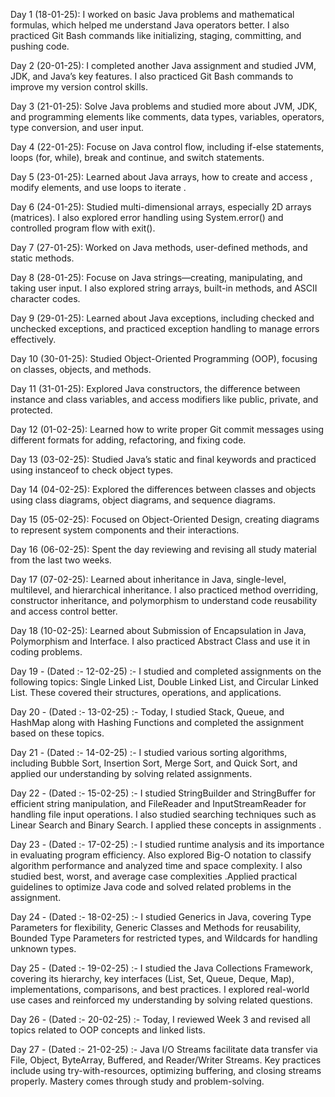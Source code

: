 Day 1 (18-01-25): I worked on basic Java problems and mathematical formulas, which helped me understand Java operators better. I also practiced Git Bash commands like initializing, staging, committing, and pushing code.

Day 2 (20-01-25): I completed another Java assignment and studied JVM, JDK, and Java’s key features. I also practiced Git Bash commands to improve my version control skills.

Day 3 (21-01-25): Solve Java problems and studied more about JVM, JDK, and programming elements like comments, data types, variables, operators, type conversion, and user input.

Day 4 (22-01-25): Focuse on Java control flow, including if-else statements, loops (for, while), break and continue, and switch statements.

Day 5 (23-01-25): Learned about Java arrays, how to create and access , modify elements, and use loops to iterate .

Day 6 (24-01-25): Studied multi-dimensional arrays, especially 2D arrays (matrices). I also explored error handling using System.error() and controlled program flow with exit().

Day 7 (27-01-25): Worked on Java methods,  user-defined methods,  and static methods. 

Day 8 (28-01-25): Focuse on Java strings—creating, manipulating, and taking user input. I also explored string arrays, built-in methods, and ASCII character codes.

Day 9 (29-01-25): Learned about Java exceptions, including checked and unchecked exceptions, and practiced exception handling to manage errors effectively.

Day 10 (30-01-25): Studied Object-Oriented Programming (OOP), focusing on classes, objects, and methods.

Day 11 (31-01-25): Explored Java constructors, the difference between instance and class variables, and access modifiers like public, private, and protected.

Day 12 (01-02-25): Learned how to write proper Git commit messages using different formats for adding, refactoring, and fixing code.

Day 13 (03-02-25): Studied Java’s static and final keywords and practiced using instanceof to check object types.

Day 14 (04-02-25): Explored the differences between classes and objects using class diagrams, object diagrams, and sequence diagrams.

Day 15 (05-02-25): Focused on Object-Oriented Design, creating diagrams to represent system components and their interactions.

Day 16 (06-02-25): Spent the day reviewing and revising all study material from the last two weeks.

Day 17 (07-02-25): Learned about inheritance in Java,  single-level, multilevel, and hierarchical inheritance. I also practiced method overriding, constructor inheritance, and polymorphism to understand code reusability and access control better.

Day 18 (10-02-25): Learned about Submission of Encapsulation in Java, Polymorphism and Interface. I also practiced Abstract Class and use it in coding problems.

Day 19 - (Dated :- 12-02-25) :- I studied and completed assignments on the following topics: Single Linked List, Double Linked List, and Circular Linked List. These covered their structures, operations, and applications.

Day 20 - (Dated :- 13-02-25) :- Today, I studied Stack, Queue, and HashMap along with Hashing Functions and completed the assignment based on these topics.

Day 21 - (Dated :- 14-02-25) :- I studied various sorting algorithms, including Bubble Sort, Insertion Sort, Merge Sort, and Quick Sort, and applied our understanding by solving related assignments.

Day 22 - (Dated :- 15-02-25) :- I studied  StringBuilder and StringBuffer for efficient string manipulation, and FileReader and InputStreamReader for handling file input operations. I also  studied searching techniques such as Linear Search and Binary Search. I applied these concepts in assignments .

Day 23 - (Dated :- 17-02-25) :- I studied runtime analysis and its importance in evaluating program efficiency. Also explored Big-O notation to classify algorithm performance and analyzed  time and space complexity. I also studied best, worst, and average case complexities .Applied practical guidelines to optimize Java code and solved related problems in the assignment.

Day 24 - (Dated :- 18-02-25) :- I studied Generics in Java, covering Type Parameters for flexibility, Generic Classes and Methods for reusability, Bounded Type Parameters for restricted types, and Wildcards for handling unknown types.

Day 25 - (Dated :- 19-02-25) :- I studied the Java Collections Framework, covering its hierarchy, key interfaces (List, Set, Queue, Deque, Map), implementations, comparisons, and best practices. I explored real-world use cases and reinforced my understanding by solving related questions.

Day 26 - (Dated :- 20-02-25) :- Today, I reviewed Week 3 and revised all topics related to OOP concepts and linked lists.

Day 27 - (Dated :- 21-02-25) :- Java I/O Streams facilitate data transfer via File, Object, ByteArray, Buffered, and Reader/Writer Streams. Key practices include using try-with-resources, optimizing buffering, and closing streams properly. Mastery comes through study and problem-solving.
